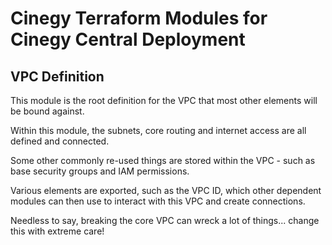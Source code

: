 # Cinegy Terraform Modules for Cinegy Central Deployment

## VPC Definition

This module is the root definition for the VPC that most other elements will be bound against.

Within this module, the subnets, core routing and internet access are all defined and connected.

Some other commonly re-used things are stored within the VPC - such as base security groups and IAM permissions.

Various elements are exported, such as the VPC ID, which other dependent modules can then use to interact with this VPC and create connections.

Needless to say, breaking the core VPC can wreck a lot of things... change this with extreme care!